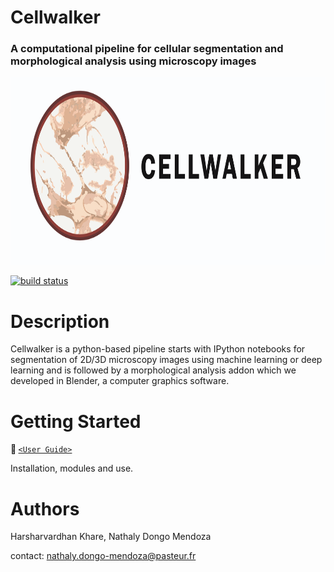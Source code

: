 # Cellwalker
### A computational pipeline for cellular segmentation and morphological analysis using microscopy images

<p style="font-style: italics;" align="center">
<img height=300 src="src/logo_cell.png"/><br>
</p>


<a href="https://circleci.com/gh/badges/shields/tree/master">
        <img src="https://img.shields.io/circleci/project/github/badges/shields/master" alt="build status"></a>

</p>

# Description

Cellwalker is a python-based pipeline starts with IPython notebooks for segmentation of 2D/3D microscopy images using machine learning or deep learning and is followed by a morphological analysis addon which we developed in Blender, a computer graphics software.

# Getting Started

<b> :round_pushpin: </b> [`<User Guide>`](https://github.com/utraf-pasteur-institute/Cellwalker-blender/wiki) </p>
Installation, modules and use. 


# Authors

Harsharvardhan Khare, Nathaly Dongo Mendoza </p>
contact: nathaly.dongo-mendoza@pasteur.fr


